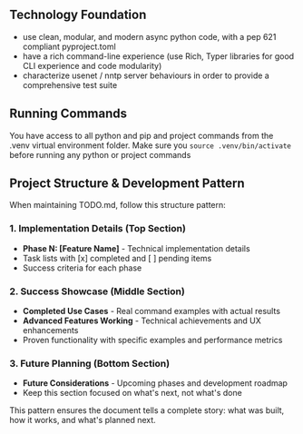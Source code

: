 ## Technology Foundation

- use clean, modular, and modern async python code, with a pep 621 compliant pyproject.toml
- have a rich command-line experience (use Rich, Typer libraries for good CLI experience and code modularity)
- characterize usenet / nntp server behaviours in order to provide a comprehensive test suite

## Running Commands

You have access to all python and pip and project commands from the .venv virtual environment folder.
Make sure you `source .venv/bin/activate` before running any python or project commands

## Project Structure & Development Pattern

When maintaining TODO.md, follow this structure pattern:

### 1. Implementation Details (Top Section)
- **Phase N: [Feature Name]** - Technical implementation details
- Task lists with [x] completed and [ ] pending items
- Success criteria for each phase

### 2. Success Showcase (Middle Section)
- **Completed Use Cases** - Real command examples with actual results
- **Advanced Features Working** - Technical achievements and UX enhancements
- Proven functionality with specific examples and performance metrics

### 3. Future Planning (Bottom Section)
- **Future Considerations** - Upcoming phases and development roadmap
- Keep this section focused on what's next, not what's done

This pattern ensures the document tells a complete story: what was built, how it works, and what's planned next.
